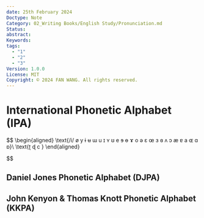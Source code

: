 ```yaml
---
date: 25th February 2024
Doctype: Note
Category: 02_Writing Books/English Study/Pronunciation.md
Status: 
abstract: 
Keywords: 
tags:
  - "1"
  - "2"
  - "3"
Version: 1.0.0
License: MIT
Copyright: © 2024 FAN WANG. All rights reserved.
---
```

# International Phonetic Alphabet (IPA)
$$
\begin{aligned}
\text{/i/ ø y ɨ ʉ ɯ u ɪ ʏ ʊ e ɘ ɵ ɤ o ə ɛ œ ɜ ɞ ʌ ɔ æ ɐ a ɶ ɑ ɒ}\\
\\text{ʈ ɖ c }
\end{aligned}

$$
## Daniel Jones Phonetic Alphabet (DJPA)
## John Kenyon & Thomas Knott Phonetic Alphabet (KKPA)

